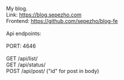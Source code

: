 My blog.<br />
Link: https://blog.sepezho.com<br />
Frontend: https://github.com/sepezho/blog-fe<br />
<br />
Api endpoints:<br /><br />
PORT: 4646 <br />
<br />
GET /api/list/ <br />
GET /api/status/ <br />
POST /api/post/ ("id" for post in body) <br />

